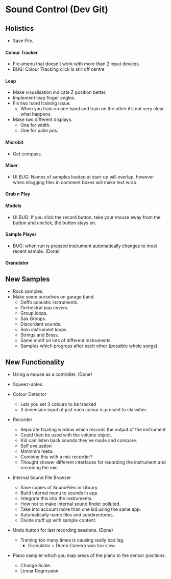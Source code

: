 # Sound Control (Dev Git)

## Holistics
* Save File.

#### Colour Tracker
* Fix umenu that doesn’t work with more than 2 input devices.
* BUG: Colour Tracking click is still off centre

#### Leap
* Make visualisation indicate Z position better.
* Implement leap finger angles.
* Fix two hand training issue.
	* When you train on one hand and train on the other it’s not very clear what happens.
* Make two different displays.
	* One for width.
	* One for palm pos.

#### Microbit
* Get compass.

#### Mixer
* UI BUG: Names of samples loaded at start up will overlap, however when dragging files in comment boxes will make text wrap.

#### Grab n Play

#### Models
* UI BUG: If you click the record button, take your mouse away from the button and unclick, the button stays on.

#### Sample Player
* BUG: when run is pressed instrument automatically changes to most recent sample. (Done)

#### Granulator

## New Samples
* Rock samples.
* Make some ourselves on garage band.
    * Deffo acoustic instruments.
    * Orchestral pop covers.
    * Group loops.
    * Sax Groups.
    * Discordant sounds.
    * Solo instrument loops.
    * Strings and Brass.
    * Same motif on lots of different instruments.
    * Samples which progress after each other (possible whole songs)


## New Functionality
* Using a mouse as a controller. (Done)

* Squeez-ables.

* Colour Detector
    * Lets you set 3 colours to be tracked
    * 3 dimension input of just each colour is present to classifier.

* Recorder
    * Separate floating window which records the output of the instrument
    * Could then be used with the volume object.
    * Kid can listen back sounds they've made and compare.
    * Self evaluation
    * Mmmmm meta..
    * Combine this with a mic recorder?
    * Thought shower different interfaces for recording the instrument and recording the mic.

* Internal Sound File Browser
    * Save copies of SoundFiles in Library.
    * Build internal menu to sounds in app.
    * Integrate this into the instruments.
    * How not to make internal sound finder polluted.
    * Take into account more than one kid using the same app.
    * Automatically name files and subdirectories.
    * Divide stuff up with sample content.

* Undo button for last recording sessions. (Done)
	* Training too many times is causing really bad lag.
		* Granulator + Dumb Camera was too slow.


* Piano sampler which you map areas of the piano to the sensor positions.
    * Change Scale.
    * Linear Regression.





